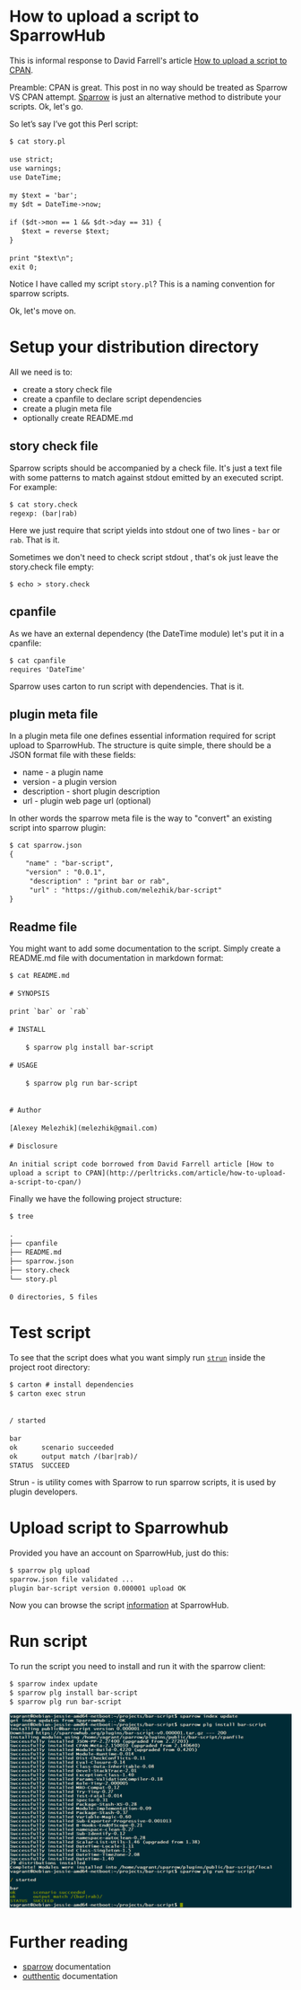 # How to upload a script to SparrowHub

This is informal response to David Farrell's article [How to upload a script to CPAN](http://perltricks.com/article/how-to-upload-a-script-to-cpan/).

Preamble: CPAN is great. This post in no way should be treated as Sparrow VS CPAN attempt. [Sparrow](https://metacpan.org/pod/Sparrow) is just an alternative method
to distribute your scripts. Ok, let's go.


So let’s say I’ve got this Perl script:

```
$ cat story.pl

use strict;
use warnings;
use DateTime;

my $text = 'bar';
my $dt = DateTime->now;

if ($dt->mon == 1 && $dt->day == 31) {
   $text = reverse $text;
}

print "$text\n";
exit 0;
```

Notice I have called my script `story.pl`? This is a naming convention for sparrow scripts.

Ok, let's move on.


# Setup your distribution directory

All we need is to:

* create a story check file
* create a cpanfile to declare script dependencies
* create a plugin meta file
* optionally create README.md


## story check file

Sparrow scripts should be accompanied by a check file. It's just a text file with some patterns to match against stdout emitted by an executed script. For example:


```
$ cat story.check  
regexp: (bar|rab)
```

Here we just require that script yields into stdout one of two lines - `bar` or `rab`. That is it.

Sometimes we don't need to check script stdout , that's ok just leave the story.check file empty:

```
$ echo > story.check
```

## cpanfile

As we have an external dependency (the DateTime module) let's put it in a cpanfile:

```
$ cat cpanfile
requires 'DateTime'
```

Sparrow uses carton to run script with dependencies. That is it.


## plugin meta file

In a plugin meta file one defines essential information required for script upload to SparrowHub. The structure is quite simple, 
there should be a JSON format file with these fields:

* name - a plugin name
* version - a plugin version
* description - short plugin description
* url - plugin web page url (optional)

In other words the sparrow meta file is the way to "convert" an existing script into sparrow plugin:

```
$ cat sparrow.json
{
    "name" : "bar-script",
    "version" : "0.0.1",
     "description" : "print bar or rab",
     "url" : "https://github.com/melezhik/bar-script"
}
```

## Readme file

You might want to add some documentation to the script. Simply create a README.md file with documentation in markdown format:

```
$ cat README.md

# SYNOPSIS

print `bar` or `rab`

# INSTALL

    $ sparrow plg install bar-script

# USAGE

    $ sparrow plg run bar-script
    

# Author

[Alexey Melezhik](melezhik@gmail.com)

# Disclosure

An initial script code borrowed from David Farrell article [How to upload a script to CPAN](http://perltricks.com/article/how-to-upload-a-script-to-cpan/)
```

Finally we have the following project structure:

```
$ tree

.
├── cpanfile
├── README.md
├── sparrow.json
├── story.check
└── story.pl

0 directories, 5 files

```

# Test script

To see that the script does what you want simply run [`strun`](https://metacpan.org/pod/Outthentic#Story-runner) inside the project root directory:

```
$ carton # install dependencies
$ carton exec strun


/ started

bar
ok      scenario succeeded
ok      output match /(bar|rab)/
STATUS  SUCCEED

```

Strun - is utility comes with Sparrow to run sparrow scripts, it is used by plugin developers.

# Upload script to Sparrowhub

Provided you have an account on SparrowHub, just do this:

```
$ sparrow plg upload
sparrow.json file validated ...
plugin bar-script version 0.000001 upload OK
```

Now you can browse the script [information](https://sparrowhub.org/info/bar-script) at SparrowHub.

# Run script

To run the script you need to install and run it with the sparrow client:

```
$ sparrow index update
$ sparrow plg install bar-script
$ sparrow plg run bar-script
```

![sparrow-bar-script.png](https://raw.githubusercontent.com/melezhik/screenshots/master/sparrow-bar-script.png)


# Further reading

* [sparrow](https://metacpan.org/pod/Sparrow) documentation
* [outthentic](https://metacpan.org/pod/Outthentic) documentation
